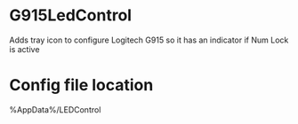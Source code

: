 # G915LedControl
Adds tray icon to configure Logitech G915 so it has an indicator if Num Lock is active

# Config file location
%AppData%/LEDControl